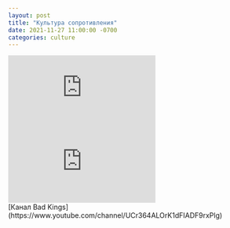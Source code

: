 ```yaml
---
layout: post
title: "Культура сопротивления"
date: 2021-11-27 11:00:00 -0700
categories: culture
---
```


<div class="youtube-container">
   <iframe class="responsive-iframe" src="https://www.youtube.com/embed/slXoFCITuec" frameborder="0" allowfullscreen="allowfullscreen"></iframe>
</div>

<div class="youtube-container">
   <iframe class="responsive-iframe" src="https://www.youtube.com/embed/JqLETPyYtMo" frameborder="0" allowfullscreen="allowfullscreen"></iframe>
</div>
[Канал Bad Kings](https://www.youtube.com/channel/UCr364ALOrK1dFIADF9rxPlg)
